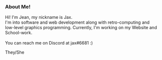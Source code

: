 <h3><b>About Me!</b></h3>

Hi! I'm Jean, my nickname is Jax. <br>
I'm into software and web development along with retro-computing and low-level graphics programming.
Currently, I'm working on my Website and School-work.
<br>
<br>
You can reach me on Discord at jax#6681 :)

They/She

